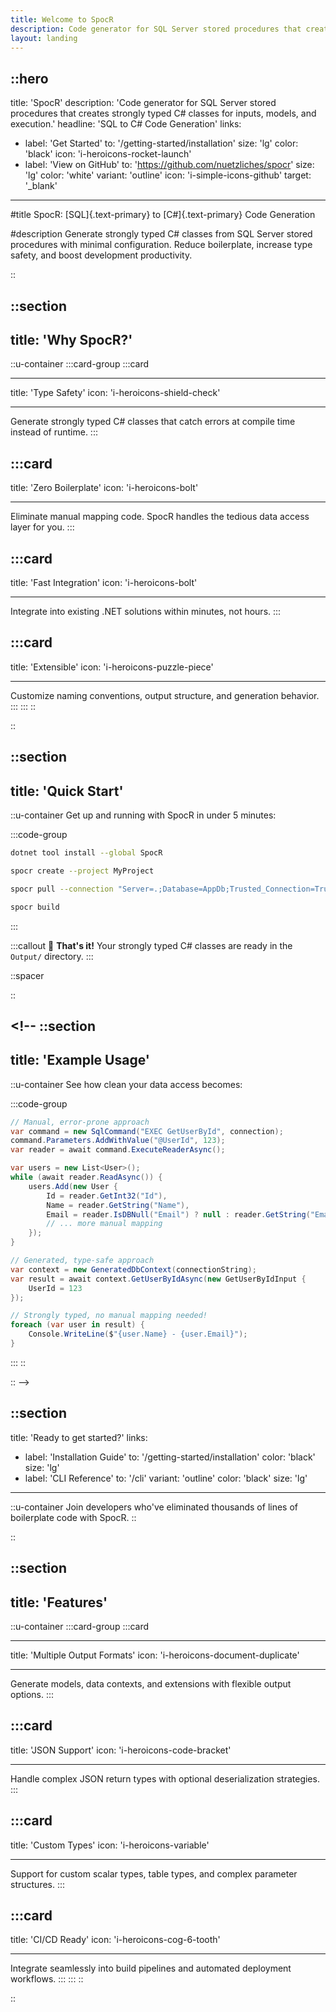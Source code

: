 ```yaml
---
title: Welcome to SpocR
description: Code generator for SQL Server stored procedures that creates strongly typed C# classes.
layout: landing
---
```


## ::hero

title: 'SpocR'
description: 'Code generator for SQL Server stored procedures that creates strongly typed C# classes for inputs, models, and execution.'
headline: 'SQL to C# Code Generation'
links:

- label: 'Get Started'
  to: '/getting-started/installation'
  size: 'lg'
  color: 'black'
  icon: 'i-heroicons-rocket-launch'
- label: 'View on GitHub'
  to: 'https://github.com/nuetzliches/spocr'
  size: 'lg'
  color: 'white'
  variant: 'outline'
  icon: 'i-simple-icons-github'
  target: '\_blank'

---

#title
SpocR: [SQL]{.text-primary} to [C#]{.text-primary} Code Generation

#description
Generate strongly typed C# classes from SQL Server stored procedures with minimal configuration. Reduce boilerplate, increase type safety, and boost development productivity.

::

## ::section

## title: 'Why SpocR?'

::u-container
:::card-group
:::card

---

title: 'Type Safety'
icon: 'i-heroicons-shield-check'

---

Generate strongly typed C# classes that catch errors at compile time instead of runtime.
:::

## :::card

title: 'Zero Boilerplate'
icon: 'i-heroicons-bolt'

---

Eliminate manual mapping code. SpocR handles the tedious data access layer for you.
:::

## :::card

title: 'Fast Integration'
icon: 'i-heroicons-bolt'

---

Integrate into existing .NET solutions within minutes, not hours.
:::

## :::card

title: 'Extensible'
icon: 'i-heroicons-puzzle-piece'

---

Customize naming conventions, output structure, and generation behavior.
:::
:::
::

::

## ::section

## title: 'Quick Start'

::u-container
Get up and running with SpocR in under 5 minutes:

:::code-group

```bash [Install]
dotnet tool install --global SpocR
```

```bash [Initialize]
spocr create --project MyProject
```

```bash [Connect]
spocr pull --connection "Server=.;Database=AppDb;Trusted_Connection=True;"
```

```bash [Generate]
spocr build
```

:::

:::callout
🎉 **That's it!** Your strongly typed C# classes are ready in the `Output/` directory.
:::

::spacer

::

## <!-- ::section

## title: 'Example Usage'

::u-container
See how clean your data access becomes:

:::code-group

```csharp [Before SpocR]
// Manual, error-prone approach
var command = new SqlCommand("EXEC GetUserById", connection);
command.Parameters.AddWithValue("@UserId", 123);
var reader = await command.ExecuteReaderAsync();

var users = new List<User>();
while (await reader.ReadAsync()) {
    users.Add(new User {
        Id = reader.GetInt32("Id"),
        Name = reader.GetString("Name"),
        Email = reader.IsDBNull("Email") ? null : reader.GetString("Email")
        // ... more manual mapping
    });
}
```

```csharp [With SpocR]
// Generated, type-safe approach
var context = new GeneratedDbContext(connectionString);
var result = await context.GetUserByIdAsync(new GetUserByIdInput {
    UserId = 123
});

// Strongly typed, no manual mapping needed!
foreach (var user in result) {
    Console.WriteLine($"{user.Name} - {user.Email}");
}
```

:::
::

:: -->

## ::section

title: 'Ready to get started?'
links:

- label: 'Installation Guide'
  to: '/getting-started/installation'
  color: 'black'
  size: 'lg'
- label: 'CLI Reference'
  to: '/cli'
  variant: 'outline'
  color: 'black'
  size: 'lg'

---

::u-container
Join developers who've eliminated thousands of lines of boilerplate code with SpocR.
::

::

## ::section

## title: 'Features'

::u-container
:::card-group
:::card

---

title: 'Multiple Output Formats'
icon: 'i-heroicons-document-duplicate'

---

Generate models, data contexts, and extensions with flexible output options.
:::

## :::card

title: 'JSON Support'
icon: 'i-heroicons-code-bracket'

---

Handle complex JSON return types with optional deserialization strategies.
:::

## :::card

title: 'Custom Types'
icon: 'i-heroicons-variable'

---

Support for custom scalar types, table types, and complex parameter structures.
:::

## :::card

title: 'CI/CD Ready'
icon: 'i-heroicons-cog-6-tooth'

---

Integrate seamlessly into build pipelines and automated deployment workflows.
:::
:::
::

::
